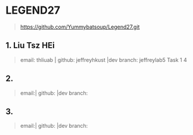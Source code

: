# LEGEND27
> https://github.com/Yummybatsoup/Legend27.git


## 1. Liu Tsz HEi
> email: thliuab | github: jeffreyhkust |dev branch: jeffreylab5
>Task 1  4

## 2.
> email:| github: |dev branch:
>

## 3.
> email:| github: |dev branch:
>
